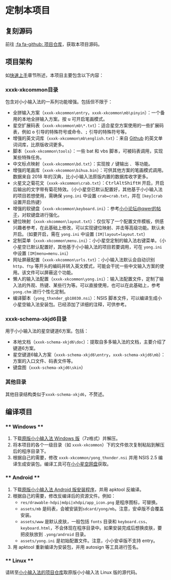 # 定制本项目

## 复刻源码

前往 [:fa fa-github: 项目仓库][小小星空仓库]，获取本项目源码。

## 项目架构

如[快速上手](/README#如果你是开发者)章节所述，本项目主要包含以下内容：

### xxxk-xkcommon目录

包含对小小输入法的一系列功能增强。包括但不限于：

* 全拼输入方案（`xxxk-xkcommon\entry`，`xxxk-xkcommon\mb\pinyin`）：一个备用的本地全拼输入方案。按 <kbd>u</kbd> 可开启笔画模式。
* 星空扩展码表（`xxxk-xkcommon\mb\*.txt`）：适合星空方案使用的一些扩展码表，例如 <kbd>o</kbd> 引导的特殊符号或命令、<kbd>;</kbd> 引导的特殊符号等。
* 增强的英文词库（`xxxk-xkcommon\mb\english.txt`）：来自 [Github](https://github.com/dwyl/english-words) 的英文单词词库，比原版收词更多。
* 脚本（`xxxk-xkcommon\tools`）：一些 bat 和 vbs 脚本，可被码表调用，实现某些特殊任务。
* 中文标点映射（`xxxk-xkcommon\bd.txt`）：实现按 <kbd>/</kbd> 键输出 `、` 等功能。
* 增强的笔画库（`xxxk-xkcommon\bihua.bin`）：可供其他方案的笔画模式调用。数据来自 2018 年的汉典，比小小输入法原版内置的数据库收字更多。
* 火星文之菊花文（`xxxk-xkcommon\crab.txt`）：<kbd>Ctrl</kbd><kbd>Alt</kbd><kbd>Shift</kbd><kbd>H</kbd> 开启，开启后输出的文字带有菊花特效。（小小星空已默认配置好，其他基于小小输入法的项目若想使用，需确保 `yong.ini` 中设置 `crab=crab.txt`，并在 `[key]crab` 设置开启热键）
* 增强的软键盘（`xxxk-xkcommon\keyboard.ini`）：参考[小小论坛@qwer的帖子](http://yong.dgod.net/read.php?tid=3479)，对软键盘进行强化。
* 键位映射（`xxxk-xkcommon\layout.txt`）：仅仅写了一个配置文件模板，供感兴趣者参考，在此基础上修改，可以实现键位映射、并击等高级功能。默认未开启。（如要开启，需在 `yong.ini` 中设置 `[IM]layout=layout.txt`）
* 定制菜单（`xxxk-xkcommon\menu.ini`）：小小星空定制的输入法右键菜单。（小小星空已默认配置好，其他基于小小输入法的项目若要调用，可在 `yong.ini` 中设置 `[IM]menu=menu.ini`）
* 网址屏蔽配置（`xxxk-xkcommon\urls.txt`）：小小输入法默认会自动识别 `http`、`ftp` 等开头的编码并转入英文模式，可能会干扰一些中文输入方案的使用。该文件可以屏蔽这个功能。
* 懒人的输入法配置（`xxxk-xkcommon\yong.ini`）：输入法配置文件，定制了输入法的外观、热键、某些行为等。可以直接使用，也可以在此基础上，参考 `yong.chm` 进行个性化定制。
* 编译脚本（`yong_thxnder_gb18030.nsi`）：NSIS 脚本文件，可以编译生成小小星空输入法安装包。已经添加了详细的注释，可供参考。

### xxxk-schema-xkjd6目录

用于小小输入法的星空键道6方案。包括：

* 本地文档（`xxxk-schema-xkjd6\doc`）：提取自多多输入法的文档，主要介绍了键道6方案。
* 星空键道6输入方案（`xxxk-schema-xkjd6\entry`，`xxxk-schema-xkjd6\mb`）：方案的入口文件、码表文件等。
* 键盘图（`xxxk-schema-xkjd6\skin`）

### 其他目录

其他目录结构类似于`xxxk-schema-xkjd6`，不赘述。

## 编译项目

<!-- tabs:start -->

### ** Windows **

1. 下载[原版小小输入法 Windows 版][小小输入法网盘]（7z格式）并解压。
2. 将本项目的各个一级目录（如 `xxxk-xkcommon`）下的文件依次复制粘贴到解压后的程序目录下。
3. 根据自己的需要，修改 `xxxk-xkcommon/yong_thxnder.nsi` 并用 NSIS 2.5 编译生成安装包。编译工具可在[小小星空网盘][小小星空网盘]获取。

### ** Android **

1. 下载[原版小小输入法 Android 版安装程序][小小输入法网盘]，并用 apktool 反编译。
2. 根据自己的需要，修改反编译后的资源文件。例如：
   * `res/drawable-hdpi|mdpi|xhdpi/app_icon.png` 是程序图标，可替换。
   * `assets/mb` 是码表，会被安装到`sdcard/yong/mb`。注意，安卓版不会覆盖安装。
   * `assets/www` 是默认皮肤，一般包括 `fonts` 目录和 `keyboard.css`、`keyboard.html`，不会体现在程序目录中。如果安装完成后想换皮肤，要把皮肤放到 `.yong/android` 目录。
   * `assets/yong.ini` 是初始配置文件。注意，小小安卓版不支持 entry。
3. 用 apktool 重新编译为安装包，并用 autosign 等工具进行签名。

### ** Linux **

请转至[小小输入法的项目仓库][小小输入法仓库]取原版小小输入法 Linux 版的源代码。

<!-- tabs:end -->


[星空QQ群]: https://jq.qq.com/?_wv=1027&k=5tVcZlL
[键道QQ群]: https://jq.qq.com/?_wv=1027&k=WxhhXU6u
[星空电报群]: https://t.me/xkinput

[星空官网]: https://xkinput.github.io
[RIME键道文档]: https://pingshunhuangalex.gitbook.io/rime-xkjd
[RIME键道仓库]: https://github.com/xkinput/Rime_JD

[小小星空首页]: https://xkinput.github.io/xxxk-help
[小小星空仓库]: https://github.com/xkinput/xxxk
[小小星空网盘]: http://xxxk.ys168.com/

[小小输入法网盘]: http://yongim.ys168.com
[小小输入法论坛]:http://yong.dgod.net
[小小输入法仓库]: https://github.com/dgod/yong

